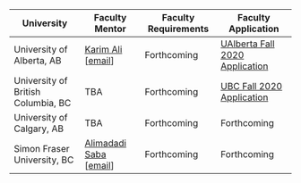 | University | Faculty Mentor | Faculty Requirements | Faculty Application |
|------------|----------------|------------------------|-------------|
| University of Alberta, AB | [Karim Ali](https://karimali.ca/) [[email](mailto:karim.ali+canosp@ualberta.ca)] | Forthcoming | [UAlberta Fall 2020 Application](https://forms.gle/3jLmSfkGGDEfRy6a9) |
| University of British Columbia, BC | TBA | Forthcoming | [UBC Fall 2020 Application](ubc.ca1.qualtrics.com/jfe/form/SV_a9s7fm90tfLPYGx) |
| University of Calgary, AB | TBA | Forthcoming | Forthcoming |
| Simon Fraser University, BC | [Alimadadi Saba](https://www.sfu.ca/computing/people/faculty/sabaalimadadi.html) [[email](mailto:saba@sfu.ca)] | Forthcoming | Forthcoming |
